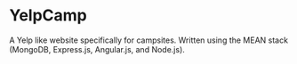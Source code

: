 # YelpCamp
A Yelp like website specifically for campsites. Written using the MEAN stack (MongoDB, Express.js, Angular.js, and Node.js).
